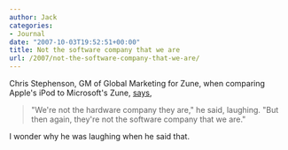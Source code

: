 ```yaml
---
author: Jack
categories:
- Journal
date: "2007-10-03T19:52:51+00:00"
title: Not the software company that we are
url: /2007/not-the-software-company-that-we-are/
---
```


Chris Stephenson, GM of Global Marketing for Zune, when comparing Apple's iPod to Microsoft's Zune, [says][1], 

> "We're not the hardware company they are," he said, laughing. "But then again, they're not the software company that we are."

  
> 

I wonder why he was laughing when he said that.

 [1]: http://blog.wired.com/gadgets/2007/10/hands-on-with-z.html